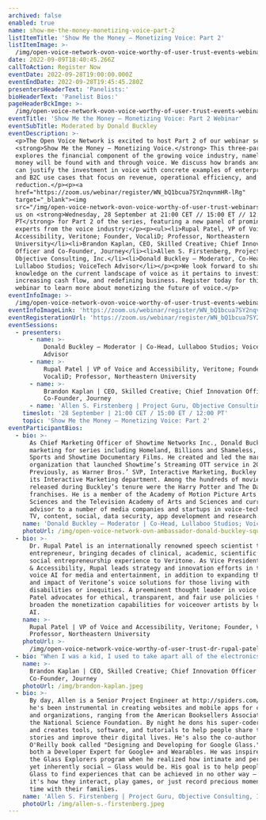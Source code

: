```yaml
---
archived: false
enabled: true
name: show-me-the-money-monetizing-voice-part-2
listItemTitle: 'Show Me the Money – Monetizing Voice: Part 2'
listItemImage: >-
  /img/open-voice-network-ovon-voice-worthy-of-user-trust-events-webinar-show-me-the-money-monetizing-voice-part-2-placeholder.png
date: 2022-09-09T18:40:45.266Z
callToAction: Register Now
eventDate: 2022-09-28T19:00:00.000Z
eventEndDate: 2022-09-28T19:45:45.280Z
presentersHeaderText: 'Panelists:'
bioHeaderText: 'Panelist Bios:'
pageHeaderBckImge: >-
  /img/open-voice-network-ovon-voice-worthy-of-user-trust-events-webinar-temporary-header.png
eventTitle: 'Show Me the Money — Monetizing Voice: Part 2 Webinar'
eventSubTitle: Moderated by Donald Buckley
eventDescription: >-
  <p>The Open Voice Network is excited to host Part 2 of our webinar series,
  <strong>Show Me the Money – Monetizing Voice.</strong> This three-part series
  explores the financial component of the growing voice industry, namely where
  money will be found with and through voice. We discuss how brands and agencies
  can justify the investment in voice with concrete examples of enterprise, B2B,
  and B2C use cases that focus on revenue, operational efficiency, and cost
  reduction.</p><p><a
  href="https://zoom.us/webinar/register/WN_bQ1bcua7SY2nqvnmHR-lRg"
  target="_blank"><img
  src="/img/open-voice-network-ovon-voice-worthy-of-user-trust-webinars-register-now-button-1.png"></a></p><p>Join
  us on <strong>Wednesday, 28 September at 21:00 CET // 15:00 ET // 12:00
  PT</strong> for Part 2 of the series, featuring a new panel of prominent
  experts from the voice industry:</p><p><ul><li>Rupal Patel, VP of Voice and
  Accessibility, Veritone; Founder, VocaliD; Professor, Northeastern
  University</li><li>Brandon Kaplan, CEO, Skilled Creative; Chief Innovation
  Officer and Co-Founder, Journey</li><li>Allen S. Firstenberg, Project Guru,
  Objective Consulting, Inc.</li><li>Donald Buckley – Moderator, Co-Head,
  Lullaboo Studios; VoiceTech Advisor</li></p><p>We look forward to sharing our
  knowledge on the current landscape of voice as it pertains to investing,
  increasing cash flow, and redefining business. Register today for this free
  webinar to learn more about monetizing the future of voice.</p>
eventInfoImage: >-
  /img/open-voice-network-ovon-voice-worthy-of-user-trust-events-webinar-show-me-the-money-monetizing-voice-part-2-placeholder.png
eventInfoImageLink: 'https://zoom.us/webinar/register/WN_bQ1bcua7SY2nqvnmHR-lRg'
eventRegisterationUrl: 'https://zoom.us/webinar/register/WN_bQ1bcua7SY2nqvnmHR-lRg'
eventSessions:
  - presenters:
      - name: >-
          Donald Buckley – Moderator | Co-Head, Lullaboo Studios; VoiceTech
          Advisor
      - name: >-
          Rupal Patel | VP of Voice and Accessibility, Veritone; Founder,
          VocaliD; Professor, Northeastern University
      - name: >-
          Brandon Kaplan | CEO, Skilled Creative; Chief Innovation Officer and
          Co-Founder, Journey
      - name: 'Allen S. Firstenberg | Project Guru, Objective Consulting, Inc.'
    timeslot: '28 September | 21:00 CET / 15:00 ET / 12:00 PT'
    topic: 'Show Me the Money – Monetizing Voice: Part 2'
eventParticipantBios:
  - bio: >-
      As Chief Marketing Officer of Showtime Networks Inc., Donald Buckley led
      marketing for series including Homeland, Billions and Shameless, Showtime
      Sports and Showtime Documentary Films. He created and led the marketing
      organization that launched Showtime’s Streaming OTT service in 2015.
      Previously, as Warner Bros.’ SVP, Interactive Marketing, Buckley founded
      its Interactive Marketing department. Among the hundreds of movies
      released during Buckley’s tenure were the Harry Potter and The Dark Knight
      franchises. He is a member of the Academy of Motion Picture Arts and
      Sciences and the Television Academy of Arts and Sciences and currently
      advisor to a number of media companies and startups in voice-tech, gaming,
      TV, content, social, data security, app development and research.
    name: 'Donald Buckley – Moderator | Co-Head, Lullaboo Studios; VoiceTech Advisor'
    photoUrl: /img/open-voice-network-ovn-ambassador-donald-buckley-square.jpg
  - bio: >-
      Dr. Rupal Patel is an internationally renowned speech scientist turned
      entrepreneur, bringing decades of clinical, academic, scientific and
      social entrepreneurship experience to Veritone. As Vice President of Voice
      & Accessibility, Rupal leads strategy and innovation efforts in the use of
      voice AI for media and entertainment, in addition to expanding the reach
      and impact of Veritone’s voice solutions for those living with
      disabilities or inequities. A preeminent thought leader in voice AI, Dr.
      Patel advocates for ethical, transparent, and fair use policies that can
      broaden the monetization capabilities for voiceover artists by leveraging
      AI.
    name: >-
      Rupal Patel | VP of Voice and Accessibility, Veritone; Founder, VocaliD;
      Professor, Northeastern University
    photoUrl: >-
      /img/open-voice-network-voice-worthy-of-user-trust-dr-rupal-patel-headshot.jpg
  - bio: "When I was a kid, I used to take apart all of the electronics in the house to see what was inside. Problem is, I didn't know how to put them back together. Remote controls, trashed, vacuum cleaners, thrashed. It was then that I realized I was not going to be an engineer, but I knew that I wanted to work in technology. From there I have held different roles and started companies that have allowed me to explore technology and creativity. Skilled Creative is my latest venture, where we help our partners explore how emerging technologies like VOICE can impact their business and marketing strategies. We've worked with PepsiCo, Pfizer, Wall Street Journal, Entertainment Weekly, All Recipes, Simon & Schuster, ABI-INBEV, and a number of other great brands. \rOur Skills: Voice Experiences (Alexa/Google), Mobile AR, Computer Vision, Data Visualizations, Projection Mapping, Thermal Imaging, Robotics, RFID, Data driven experiential, and Emerging technology strategy"
    name: >-
      Brandon Kaplan | CEO, Skilled Creative; Chief Innovation Officer and
      Co-Founder, Journey
    photoUrl: /img/brandon-kaplan.jpeg
  - bio: >-
      By day, Allen is a Senior Project Engineer at http://spiders.com/ where
      he's been instrumental in creating websites and mobile apps for companies
      and organizations, ranging from the American Booksellers Association to
      the National Science Foundation. By night he dons his super-coder cloak
      and creates tools, software, and tutorials to help people share their
      stories and improve their digital lives. He's also the co-author of the
      O'Reilly book called "Designing and Developing for Google Glass." Allen is
      both a Developer Expert for Google+ and Wearables. He was inspired to join
      the Glass Explorers program when he realized how intimate and personal –
      yet inherently social – Glass would be. His goal is to help people use
      Glass to find experiences that can be achieved in no other way – whether
      it's how they interact, play games, or just record precious moments in
      time with their families.
    name: 'Allen S. Firstenberg | Project Guru, Objective Consulting, Inc.'
    photoUrl: /img/allen-s.-firstenberg.jpeg
---
```


